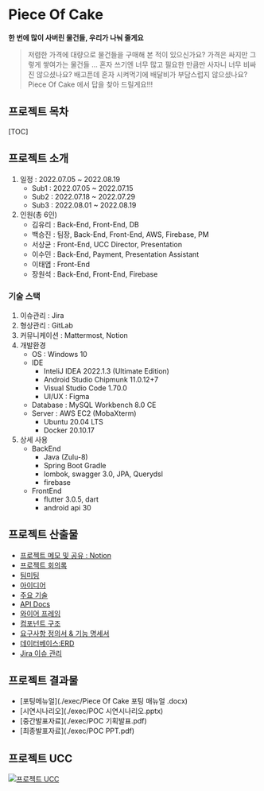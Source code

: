 # Piece Of Cake


__한 번에 많이 사버린 물건들, 우리가 나눠 줄게요__
> 저렴한 가격에 대량으로 물건들을 구매해 본 적이 있으신가요?
> 가격은 싸지만 그렇게 쌓여가는 물건들 ...
> 혼자 쓰기엔 너무 많고 필요한 만큼만 사자니 너무 비싸진 않으셨나요?
> 배고픈데 혼자 시켜먹기에 배달비가 부담스럽지 않으셨나요?
> Piece Of Cake 에서 답을 찾아 드릴게요!!!



## 프로젝트 목차
[TOC]



## 프로젝트 소개
1. 일정 : 2022.07.05 ~ 2022.08.19
    + Sub1 : 2022.07.05 ~ 2022.07.15
    + Sub2 : 2022.07.18 ~ 2022.07.29
    + Sub3 : 2022.08.01 ~ 2022.08.19
2. 인원(총 6인)
    + 김유리 : Back-End, Front-End, DB
    + 백승진 : 팀장, Back-End, Front-End, AWS, Firebase, PM
    + 서상균 : Front-End, UCC Director, Presentation
    + 이수민 : Back-End, Payment, Presentation Assistant
    + 이태엽 : Front-End
    + 장원석 : Back-End, Front-End, Firebase

### 기술 스택
1. 이슈관리 : Jira
2. 형상관리 : GitLab
3. 커뮤니케이션 : Mattermost, Notion
4. 개발환경
    + OS : Windows 10
    + IDE
        - InteliJ IDEA 2022.1.3 (Ultimate Edition)
        - Android Studio Chipmunk 11.0.12+7
        - Visual Studio Code 1.70.0
        - UI/UX : Figma
    + Database : MySQL Workbench 8.0 CE
    + Server : AWS EC2 (MobaXterm)
        - Ubuntu 20.04 LTS
        - Docker 20.10.17
5. 상세 사용
    + BackEnd
        - Java (Zulu-8)
        - Spring Boot Gradle
        - lombok, swagger 3.0, JPA, Querydsl
        - firebase
    + FrontEnd
        - flutter 3.0.5, dart
        - android api 30


## 프로젝트 산출물
  - [프로젝트 메모 및 공유 : Notion](https://www.notion.so/POC-Piece-Of-Cake-747cecc1fafc41f2b8a7c1a3c11417a7)
  - [프로젝트 회의록](https://www.notion.so/a41db0b89e454000aae4dbe1bcf467fa)
  - [팀미팅](https://www.notion.so/289e81ff9a5a48abb374c1c9831ad304)
  - [아이디어](https://www.notion.so/c389beaca1944dff8be369416f6aa853)
  - [주요 기술](https://www.notion.so/3478b026007544ac85c1f0f655af88e3)
  - [API Docs](https://www.notion.so/API-dc99bd1cae20410ba95981b98f311a8b)
  - [와이어 프레임](https://www.figma.com/file/H1xtuuJxNAsshflfcBblrj/Untitled?node-id=0%3A1)
  - [컴포넌트 구조](https://www.notion.so/84f7cab63cbd4dbca6cd3cb135dc0028)
  - [요구사항 정의서 & 기능 명세서](https://www.notion.so/d4bdf9c5d55640298a25ca934e1403c6)
  - [데이터베이스:ERD](https://www.notion.so/ERD-121d9fe4e21c4a2ba0f4406f768c171c)
  - [Jira 이슈 관리](https://jira.ssafy.com/projects/S07P12E203/summary)

## 프로젝트 결과물
  - [포팅메뉴얼](./exec/Piece Of Cake 포팅 매뉴얼 .docx)
  - [시연시나리오](./exec/POC 시연시나리오.pptx)
  - [중간발표자료](./exec/POC 기획발표.pdf)
  - [최종발표자료](./exec/POC PPT.pdf)
## 프로젝트 UCC
[![프로젝트 UCC](http://img.youtube.com/vi/P5cEbKiwnyk/0.jpg)](https://youtu.be/P5cEbKiwnyk)
